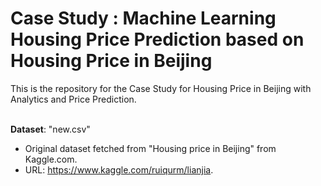 # Case Study : Machine Learning Housing Price Prediction based on Housing Price in Beijing

This is the repository for the Case Study for Housing Price in Beijing with Analytics and Price Prediction.

<br>
<b>Dataset</b>: "new.csv"

- Original dataset fetched from "Housing price in Beijing" from Kaggle.com.
- URL: https://www.kaggle.com/ruiqurm/lianjia.
